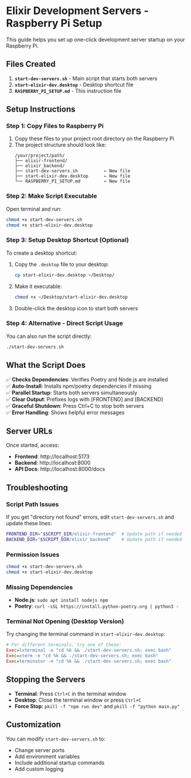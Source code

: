 # Elixir Development Servers - Raspberry Pi Setup

This guide helps you set up one-click development server startup on your Raspberry Pi.

## Files Created

1. **`start-dev-servers.sh`** - Main script that starts both servers
2. **`start-elixir-dev.desktop`** - Desktop shortcut file
3. **`RASPBERRY_PI_SETUP.md`** - This instruction file

## Setup Instructions

### Step 1: Copy Files to Raspberry Pi

1. Copy these files to your project root directory on the Raspberry Pi
2. The project structure should look like:
   ```
   /your/project/path/
   ├── elixir-frontend/
   ├── elixir_backend/
   ├── start-dev-servers.sh          ← New file
   ├── start-elixir-dev.desktop      ← New file
   └── RASPBERRY_PI_SETUP.md         ← New file
   ```

### Step 2: Make Script Executable

Open terminal and run:
```bash
chmod +x start-dev-servers.sh
chmod +x start-elixir-dev.desktop
```

### Step 3: Setup Desktop Shortcut (Optional)

To create a desktop shortcut:

1. Copy the `.desktop` file to your desktop:
   ```bash
   cp start-elixir-dev.desktop ~/Desktop/
   ```

2. Make it executable:
   ```bash
   chmod +x ~/Desktop/start-elixir-dev.desktop
   ```

3. Double-click the desktop icon to start both servers

### Step 4: Alternative - Direct Script Usage

You can also run the script directly:
```bash
./start-dev-servers.sh
```

## What the Script Does

✅ **Checks Dependencies**: Verifies Poetry and Node.js are installed  
✅ **Auto-Install**: Installs npm/poetry dependencies if missing  
✅ **Parallel Startup**: Starts both servers simultaneously  
✅ **Clear Output**: Prefixes logs with [FRONTEND] and [BACKEND]  
✅ **Graceful Shutdown**: Press Ctrl+C to stop both servers  
✅ **Error Handling**: Shows helpful error messages  

## Server URLs

Once started, access:
- **Frontend**: http://localhost:5173
- **Backend**: http://localhost:8000  
- **API Docs**: http://localhost:8000/docs

## Troubleshooting

### Script Path Issues
If you get "directory not found" errors, edit `start-dev-servers.sh` and update these lines:
```bash
FRONTEND_DIR="$SCRIPT_DIR/elixir-frontend"  # Update path if needed
BACKEND_DIR="$SCRIPT_DIR/elixir_backend"    # Update path if needed
```

### Permission Issues
```bash
chmod +x start-dev-servers.sh
chmod +x start-elixir-dev.desktop
```

### Missing Dependencies
- **Node.js**: `sudo apt install nodejs npm`
- **Poetry**: `curl -sSL https://install.python-poetry.org | python3 -`

### Terminal Not Opening (Desktop Version)
Try changing the terminal command in `start-elixir-dev.desktop`:
```ini
# For different terminals, try one of these:
Exec=lxterminal -e "cd %k && ./start-dev-servers.sh; exec bash"
Exec=xterm -e "cd %k && ./start-dev-servers.sh; exec bash"
Exec=terminator -e "cd %k && ./start-dev-servers.sh; exec bash"
```

## Stopping the Servers

- **Terminal**: Press `Ctrl+C` in the terminal window
- **Desktop**: Close the terminal window or press `Ctrl+C`
- **Force Stop**: `pkill -f "npm run dev"` and `pkill -f "python main.py"`

## Customization

You can modify `start-dev-servers.sh` to:
- Change server ports
- Add environment variables
- Include additional startup commands
- Add custom logging 